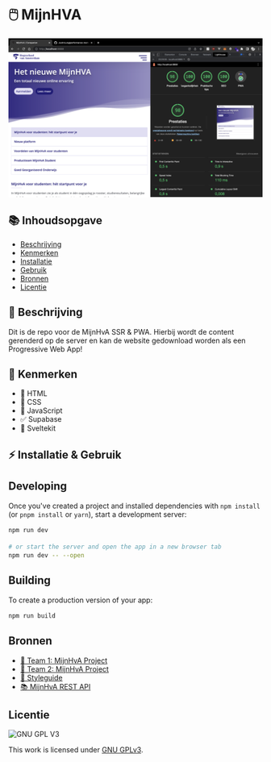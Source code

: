 # 🖱️ MijnHVA

![Mockup MijnHvA](https://github.com/JustinLung/performance-matters-companion-app/blob/main/docs/mockup.png?raw=true)

## 📚 Inhoudsopgave

- [Beschrijving](#beschrijving)
- [Kenmerken](#kenmerken)
- [Installatie](#installatie)
- [Gebruik](#gebruik)
- [Bronnen](#bronnen)
- [Licentie](#licentie)

## 📃 Beschrijving

Dit is de repo voor de MijnHvA SSR & PWA. Hierbij wordt de content gerenderd op de server en kan de website gedownload worden als een Progressive Web App!

## 🔮 Kenmerken

- 📙 HTML
- 📘 CSS
- 🚀 JavaScript
- ✅ Supabase
- 🍊 Sveltekit

## ⚡ Installatie & Gebruik

## Developing

Once you've created a project and installed dependencies with `npm install` (or `pnpm install` or `yarn`), start a development server:

```bash
npm run dev

# or start the server and open the app in a new browser tab
npm run dev -- --open
```

## Building

To create a production version of your app:

```bash
npm run build
```

## Bronnen

- [👫 Team 1: MijnHvA Project](https://github.com/boudewijnbout/mijnhvastudent-companion-startpage-autonomous)
- [👬 Team 2: MijnHvA Project](https://github.com/DaanKorver/keep-users-in-control-mijnhvastudent-companion)
- [🎨 Styleguide](https://www.figma.com/file/xKeoqRHU91N7f1n43TCtV5/MijnHvA_design_Course_FrontEndDD?node-id=0%3A1)
- [📚 MijnHvA REST API](https://github.com/fdnd-apis/mijnhva)

## Licentie

![GNU GPL V3](https://www.gnu.org/graphics/gplv3-127x51.png)

This work is licensed under [GNU GPLv3](./LICENSE).
